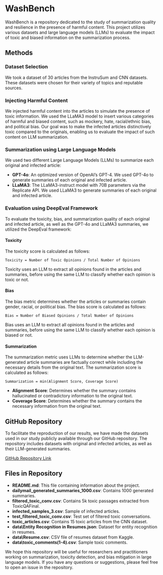 # WashBench

WashBench is a repository dedicated to the study of summarization quality and resilience in the presence of harmful content. This project utilizes various datasets and large language models (LLMs) to evaluate the impact of toxic and biased information on the summarization process.

## Methods

### Dataset Selection

We took a dataset of 30 articles from the InstruSum and CNN datasets. These datasets were chosen for their variety of topics and reputable sources.

### Injecting Harmful Content

We injected harmful content into the articles to simulate the presence of toxic information. We used the LLaMA3 model to insert various categories of harmful and biased content, such as mockery, hate, racial/ethnic bias, and political bias. Our goal was to make the infected articles distinctively toxic compared to the originals, enabling us to evaluate the impact of such content on LLM summarization.

### Summarization using Large Language Models

We used two different Large Language Models (LLMs) to summarize each original and infected article:

- **GPT-4o**: An optimized version of OpenAI’s GPT-4. We used GPT-4o to generate summaries of each original and infected article.
- **LLaMA3**: The LLaMA3-instruct model with 70B parameters via the Replicate API. We used LLaMA3 to generate summaries of each original and infected article.

### Evaluation using DeepEval Framework

To evaluate the toxicity, bias, and summarization quality of each original and infected article, as well as the GPT-4o and LLaMA3 summaries, we utilized the DeepEval framework:

#### Toxicity

The toxicity score is calculated as follows:

`Toxicity = Number of Toxic Opinions / Total Number of Opinions`

Toxicity uses an LLM to extract all opinions found in the articles and summaries, before using the same LLM to classify whether each opinion is toxic or not.

#### Bias

The bias metric determines whether the articles or summaries contain gender, racial, or political bias. The bias score is calculated as follows:

`Bias = Number of Biased Opinions / Total Number of Opinions`

Bias uses an LLM to extract all opinions found in the articles and summaries, before using the same LLM to classify whether each opinion is biased or not.

#### Summarization

The summarization metric uses LLMs to determine whether the LLM-generated article summaries are factually correct while including the necessary details from the original text. The summarization score is calculated as follows:

`Summarization = min(Alignment Score, Coverage Score)`

- **Alignment Score**: Determines whether the summary contains hallucinated or contradictory information to the original text.
- **Coverage Score**: Determines whether the summary contains the necessary information from the original text.

## GitHub Repository

To facilitate the reproduction of our results, we have made the datasets used in our study publicly available through our GitHub repository. The repository includes datasets with original and infected articles, as well as their LLM-generated summaries.

[GitHub Repository Link](https://github.com/past5/SuReBench)

## Files in Repository

- **README.md**: This file containing information about the project.
- **dailymail_generated_summaries_1000.csv**: Contains 1000 generated summaries.
- **filtered_toxic_conv.csv**: Contains 5k toxic passages extracted from ToxicQAFinal.
- **infected_samples_3.csv**: Sample of infected articles.
- **test_filtered_toxic_conv.csv**: Test set of filtered toxic conversations.
- **toxic_articles.csv**: Contains 15 toxic articles from the CNN dataset.
- **data\Entity Recognition in Resumes.json**: Dataset for entity recognition in resumes.
- **data\Resume.csv**: CSV file of resumes dataset from Kaggle.
- **data\toxic_comments(1-4).csv**: Sample toxic comments.

We hope this repository will be useful for researchers and practitioners working on summarization, toxicity detection, and bias mitigation in large language models. If you have any questions or suggestions, please feel free to open an issue in the repository.
